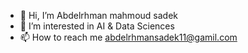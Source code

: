- 👋 Hi, I’m Abdelrhman mahmoud sadek
- 👀 I’m interested in AI & Data Sciences 
- 📫 How to reach me abdelrhmansadek11@gamil.com

<!---
Sadek678912345/Sadek678912345 is a ✨ special ✨ repository because its `README.md` (this file) appears on your GitHub profile.
You can click the Preview link to take a look at your changes.
--->

